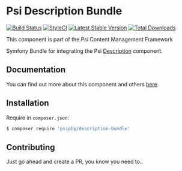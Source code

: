 # Psi Description Bundle

[![Build Status](https://travis-ci.org/psiphp/description-bundle.svg?branch=master)](https://travis-ci.org/psiphp/description-bundle)
[![StyleCI](https://styleci.io/repos/68720675/shield)](https://styleci.io/repos/68720675)
[![Latest Stable Version](https://poser.pugx.org/psiphp/description-bundle/version.png)](https://packagist.org/packages/psiphp/description-bundle)
[![Total Downloads](https://poser.pugx.org/psiphp/content-type/d/total.png)](https://packagist.org/packages/psiphp/description-bundle)

This component is part of the Psi Content Management Framework

Symfony Bundle for integrating the Psi [Description](https://github.com/psiphp/description) component.

## Documentation

You can find out more about this component and others
[here](https://psiphp.readthedocs.io/en/latest/components/description-bundle/docs/index.html).

## Installation

Require in `composer.json`:

```bash
$ composer require 'psiphp/description-bundle'
```

## Contributing

Just go ahead and create a PR, you know you need to..
